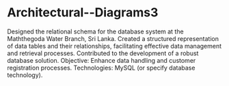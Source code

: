 # Architectural--Diagrams3
Designed the relational schema for the database system at the Maththegoda Water Branch, Sri Lanka. Created a structured representation of data tables and their relationships, facilitating effective data management and retrieval processes. Contributed to the development of a robust database solution.
Objective: Enhance data handling and customer registration processes.
Technologies: MySQL (or specify database technology).


